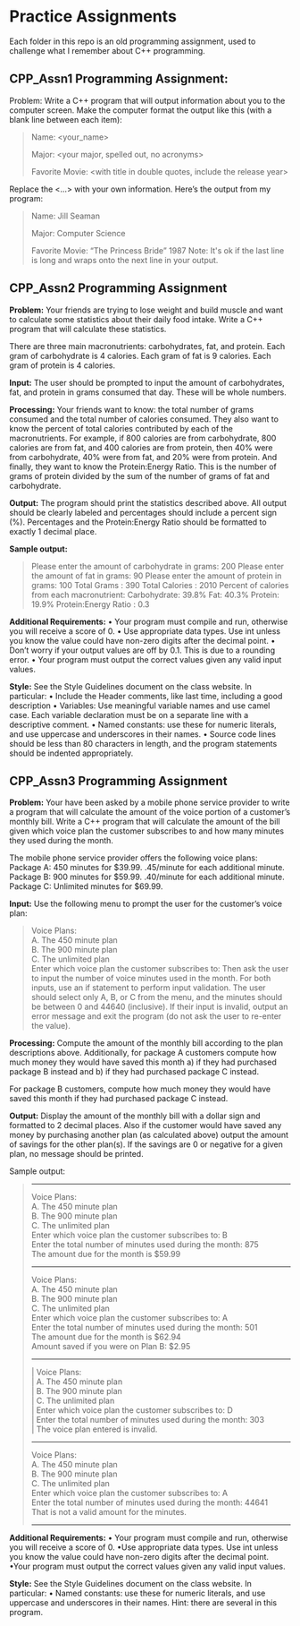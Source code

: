 # **Practice Assignments**
Each folder in this repo is an old programming assignment, used to challenge what I remember about C++ programming.

## CPP_Assn1 Programming Assignment:
Problem:
Write a C++ program that will output information about you to the computer screen.
Make the computer format the output like this (with a blank line between each item):
> Name: <your_name>
>
> Major: <your major, spelled out, no acronyms>
>
>  Favorite Movie: <with title in double quotes, include the release year>


Replace the <…> with your own information. Here’s the output from my program:
> Name: Jill Seaman
>
> Major: Computer Science
> 
> Favorite Movie: “The Princess Bride” 1987
Note: It's ok if the last line is long and wraps onto the next line in your output.


## CPP_Assn2 Programming Assignment
**Problem:** Your friends are trying to lose weight and build muscle and want to calculate some
statistics about their daily food intake. Write a C++ program that will calculate these
statistics.

There are three main macronutrients: carbohydrates, fat, and protein.
Each gram of carbohydrate is 4 calories.
Each gram of fat is 9 calories.
Each gram of protein is 4 calories.

**Input:** The user should be prompted to input the amount of carbohydrates, fat, and
protein in grams consumed that day. These will be whole numbers.

**Processing:** Your friends want to know: the total number of grams consumed and
the total number of calories consumed. They also want to know the percent of total
calories contributed by each of the macronutrients. For example, if 800 calories are
from carbohydrate, 800 calories are from fat, and 400 calories are from protein, then
40% were from carbohydrate, 40% were from fat, and 20% were from protein. And
finally, they want to know the Protein:Energy Ratio. This is the number of grams of
protein divided by the sum of the number of grams of fat and carbohydrate.

**Output:** The program should print the statistics described above. All output should be
clearly labeled and percentages should include a percent sign (%). Percentages and
the Protein:Energy Ratio should be formatted to exactly 1 decimal place.

**Sample output:**
> Please enter the amount of carbohydrate in grams: 200
> Please enter the amount of fat in grams: 90
> Please enter the amount of protein in grams: 100
> Total Grams : 390
> Total Calories : 2010
> Percent of calories from each macronutrient:
> Carbohydrate: 39.8%
> Fat: 40.3%
> Protein: 19.9%
> Protein:Energy Ratio : 0.3

**Additional Requirements:**
• Your program must compile and run, otherwise you will receive a score of 0.
• Use appropriate data types. Use int unless you know the value could have non-zero digits after the decimal point.
• Don’t worry if your output values are off by 0.1. This is due to a rounding error.
• Your program must output the correct values given any valid input values.

**Style:**
See the Style Guidelines document on the class website. In particular:
• Include the Header comments, like last time, including a good description
• Variables: Use meaningful variable names and use camel case. Each variable declaration must be on a separate line with a descriptive comment.
• Named constants: use these for numeric literals, and use uppercase and underscores in their names.
• Source code lines should be less than 80 characters in length, and the program statements should be indented appropriately.

## CPP_Assn3 Programming Assignment
**Problem:**
Your have been asked by a mobile phone service provider to write a program that will
calculate the amount of the voice portion of a customer’s monthly bill. Write a C++
program that will calculate the amount of the bill given which voice plan the customer
subscribes to and how many minutes they used during the month.

The mobile phone service provider offers the following voice plans:
Package A: 450 minutes for $39.99. .45/minute for each additional minute.
Package B: 900 minutes for $59.99. .40/minute for each additional minute.
Package C: Unlimited minutes for $69.99.

**Input:**
Use the following menu to prompt the user for the customer’s voice plan:
> Voice Plans:                                       
> A. The 450 minute plan                             
> B. The 900 minute plan                             
> C. The unlimited plan                              
> Enter which voice plan the customer subscribes to: 
> Then ask the user to input the number of voice minutes used in the month.
For both inputs, use an if statement to perform input validation. The user should select
only A, B, or C from the menu, and the minutes should be between 0 and 44640
(inclusive). If their input is invalid, output an error message and exit the program (do
not ask the user to re-enter the value).

**Processing:**
Compute the amount of the monthly bill according to the plan descriptions above.
Additionally, for package A customers compute how much money they would have saved this month 
a) if they had purchased package B instead and 
b) if they had purchased package C instead. 

For package B customers, compute how much money
they would have saved this month if they had purchased package C instead.

**Output:**
Display the amount of the monthly bill with a dollar sign and formatted to 2 decimal
places. Also if the customer would have saved any money by purchasing another plan
(as calculated above) output the amount of savings for the other plan(s). If the
savings are 0 or negative for a given plan, no message should be printed.

Sample output:
> ___________________________________________________________________
> Voice Plans:                                                    
> A. The 450 minute plan                                          
> B. The 900 minute plan                                          
> C. The unlimited plan                                           
> Enter which voice plan the customer subscribes to: B            
> Enter the total number of minutes used during the month: 875    
> The amount due for the month is $59.99                          
> ___________________________________________________________________
> Voice Plans:                                                    
> A. The 450 minute plan                                          
> B. The 900 minute plan                                          
> C. The unlimited plan                                           
> Enter which voice plan the customer subscribes to: A            
> Enter the total number of minutes used during the month: 501    
> The amount due for the month is $62.94                          
> Amount saved if you were on Plan B: $2.95                       
> ___________________________________________________________________
> | Voice Plans:                                                    
> | A. The 450 minute plan                                           
> | B. The 900 minute plan                                           
> | C. The unlimited plan                                            
> | Enter which voice plan the customer subscribes to: D             
> | Enter the total number of minutes used during the month: 303     
> | The voice plan entered is invalid.                               
> ___________________________________________________________________
> Voice Plans:                                                     
> A. The 450 minute plan                                           
> B. The 900 minute plan                                           
> C. The unlimited plan                                                   
> Enter which voice plan the customer subscribes to: A             
> Enter the total number of minutes used during the month: 44641   
> That is not a valid amount for the minutes.                     
> ___________________________________________________________________

**Additional Requirements:**
• Your program must compile and run, otherwise you will receive a score of 0.
•Use appropriate data types. Use int unless you know the value could have non-zero digits after the decimal point.
•Your program must output the correct values given any valid input values.

**Style:**
See the Style Guidelines document on the class website. In particular:
• Named constants: use these for numeric literals, and use uppercase and
underscores in their names. 
Hint: there are several in this program.
